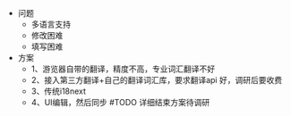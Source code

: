 - 问题
	- 多语言支持
	- 修改困难
	- 填写困难
- 方案
	- 1、游览器自带的翻译，精度不高，专业词汇翻译不好
	- 2、接入第三方翻译+自己的翻译词汇库，要求翻译api 好，调研后要收费
	- 3、传统i18next
	- 4、UI编辑，然后同步 #TODO 详细结束方案待调研